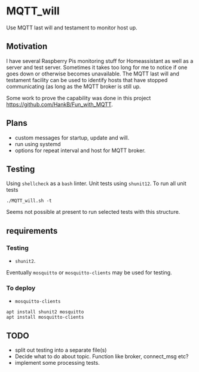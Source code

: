 # MQTT_will

Use MQTT last will and testament to monitor host up.

## Motivation

I have several Raspberry Pis monitoring stuff for Homeassistant as well as a server and test server. Sometimes it takes too long for me to notice if one goes down or otherwise becomes unavailable. The MQTT last will and testament facility can be used to identify hosts that have stopped communicating (as long as the MQTT broker is still up.

Some work to prove the capability was done in this project <https://github.com/HankB/Fun_with_MQTT>.

## Plans

* custom messages for startup, update and will.
* run using systemd
* options for repeat interval and host for MQTT broker.

## Testing

Using  `shellcheck` as a `bash` linter. Unit tests using `shunit12`. To run all unit tests

```text
./MQTT_will.sh -t
```

Seems not possible at present to run selected tests with this structure.

## requirements

### Testing

* `shunit2`. 

Eventually `mosquitto` or `mosquitto-clients` may be used for testing. 

### To deploy

* `mosquitto-clients`

```text
apt install shunit2 mosquitto
apt install mosquitto-clients
```

## TODO

* split out testing into a separate file(s)
* Decide what to do about topic. Function like broker, connect_msg etc?
* implement some processing tests.
